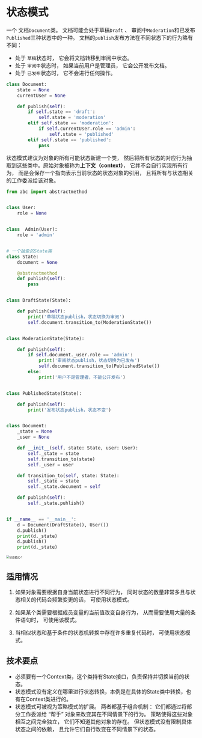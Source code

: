 # 状态模式

一个 文档`Document`类。 文档可能会处于草稿`Draft` 、 审阅中`Moderation`和已发布`Published`三种状态中的一种。 文档的`publish`发布方法在不同状态下的行为略有不同：

- 处于 `草稿`状态时， 它会将文档转移到审阅中状态。
- 处于 `审阅中`状态时， 如果当前用户是管理员， 它会公开发布文档。
- 处于 `已发布`状态时， 它不会进行任何操作。

```python
class Document:
    state = None
    currentUser = None

    def publish(self):
        if self.state == 'draft':
            self.state = 'moderation'
        elif self.state == 'moderation':
            if self.currentUser.role == 'admin':
                self.state = 'published'
        elif self.state == 'published':
            pass
```

状态模式建议为对象的所有可能状态新建一个类， 然后将所有状态的对应行为抽取到这些类中。原始对象被称为**上下文（context）**， 它并不会自行实现所有行为， 而是会保存一个指向表示当前状态的状态对象的引用， 且将所有与状态相关的工作委派给该对象。

```python
from abc import abstractmethod


class User:
    role = None


class  Admin(User):
    role = 'admin'


# 一个抽象的State类
class State:
    document = None

    @abstractmethod
    def puhlish(self):
        pass


class DraftState(State):

    def puhlish(self):
        print('草稿状态publish，状态切换为审阅')
        self.document.transition_to(ModerationState())


class ModerationState(State):

    def puhlish(self):
        if self.document._user.role == 'admin':
            print('审阅状态publish，状态切换为已发布')
            self.document.transition_to(PublishedState())
        else:
            print('用户不是管理者，不能公开发布')


class PublishedState(State):

    def puhlish(self):
        print('发布状态publish，状态不变')


class Document:
    _state = None
    _user = None

    def __init__(self, state: State, user: User):
        self._state = state
        self.transition_to(state)
        self._user = user

    def transition_to(self, state: State):
        self._state = state
        self._state.document = self

    def publish(self):
        self._state.puhlish()


if __name__ == '__main__':
    d = Document(DraftState(), User())
    d.publish()
    print(d._state)
    d.publish()
    print(d._state)
```

<img src="src\状态模式-1.jpg" alt="状态模式-1" style="zoom:50%;" />

## 适用情况

1. 如果对象需要根据自身当前状态进行不同行为， 同时状态的数量非常多且与状态相关的代码会频繁变更的话， 可使用状态模式。

2. 如果某个类需要根据成员变量的当前值改变自身行为， 从而需要使用大量的条件语句时， 可使用该模式。

3. 当相似状态和基于条件的状态机转换中存在许多重复代码时， 可使用状态模式。

## 技术要点

- 必须要有一个Context类，这个类持有State接口，负责保持并切换当前的状态。
- 状态模式没有定义在哪里进行状态转换，本例是在具体的State类中转换，也有在Context类进行的。
- 状态模式可被视为策略模式的扩展。 两者都基于组合机制： 它们都通过将部分工作委派给 “帮手” 对象来改变其在不同情景下的行为。 策略使得这些对象相互之间完全独立， 它们不知道其他对象的存在。 但状态模式没有限制具体状态之间的依赖， 且允许它们自行改变在不同情景下的状态。